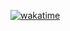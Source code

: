 [![wakatime](https://wakatime.com/badge/user/a0b906ce-b8e7-4463-8bce-383238df6d4b/project/259f7be9-9cf1-4d32-9cfa-c17c9ae69a1a.svg)](https://wakatime.com/badge/user/a0b906ce-b8e7-4463-8bce-383238df6d4b/project/259f7be9-9cf1-4d32-9cfa-c17c9ae69a1a)
